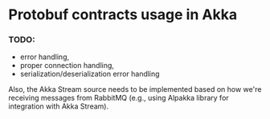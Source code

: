 # Protobuf contracts usage in Akka

### TODO:
- error handling, 
- proper connection handling, 
- serialization/deserialization error handling

Also, the Akka Stream source needs to be implemented based on how we're receiving messages from RabbitMQ 
(e.g., using Alpakka library for integration with Akka Stream).
